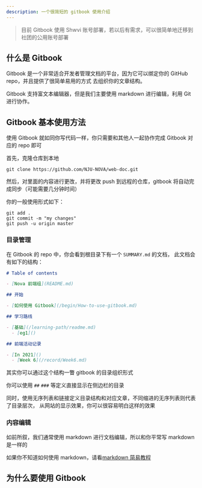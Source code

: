 ```yaml
---
description: 一个很简短的 gitbook 使用介绍
---
```


> 目前 Gitbook 使用 Shwvi 账号部署，若以后有需求，可以很简单地迁移到社团的公用账号部署

## 什么是 Gitbook

Gitbook 是一个非常适合开发者管理文档的平台，因为它可以绑定你的 GitHub repo，并且提供了很简单易用的方式
去组织你的文章结构。

Gitbook 支持富文本编辑器，但是我们主要使用 markdown 进行编辑，利用 Git 进行协作。

## Gitbook 基本使用方法

使用 Gitbook 就如同你写代码一样，你只需要和其他人一起协作完成 Gitbook 对应的 repo 即可

首先，克隆仓库到本地

```
git clone https://github.com/NJU-NOVA/web-doc.git
```

然后，对里面的内容进行更改，并将更改 push 到远程的仓库，gitbook 将自动完成同步（可能需要几分钟时间）

你的一般使用形式如下：

```
git add .
git commit -m "my changes"
git push -u origin master
```

### 目录管理

在 Gitbook 的 repo 中，你会看到根目录下有一个 `SUMMARY.md` 的文档，
此文档会有如下的结构：

```markdown
# Table of contents

- [Nova 前端组](README.md)

## 开始

- [如何使用 Gitbook](/begin/How-to-use-gitbook.md)

## 学习路线

- [基础](/learning-path/readme.md)
  - [eg1]()

## 前端活动记录

- [In 2021]()
  - [Week 6](/record/Week6.md)
```

其实你可以通过这个结构一瞥 gitbook 的目录组织形式

你可以使用 `##` `###` 等定义直接显示在侧边栏的目录

同时，使用无序列表和链接定义目录结构和对应文章，不同缩进的无序列表则代表了目录层次，
从网站的显示效果，你可以很容易明白这样的效果

### 内容编辑

如前所叙，我们通常使用 markdown 进行文档编辑，所以和你平常写 markdown 是一样的

如果你不知道如何使用 markdown，请看[markdown 简易教程](../utils/how-to-use-markdown.md)

## 为什么要使用 Gitbook
